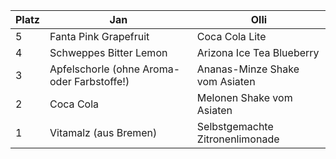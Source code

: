 Platz | Jan | Olli
------ | ------|----------
5      |Fanta Pink Grapefruit|Coca Cola Lite
4      |Schweppes Bitter Lemon| Arizona Ice Tea Blueberry
3      |Apfelschorle (ohne Aroma- oder Farbstoffe!)| Ananas-Minze Shake vom Asiaten
2      |Coca Cola| Melonen Shake vom Asiaten
1      |Vitamalz (aus Bremen)| Selbstgemachte Zitronenlimonade
